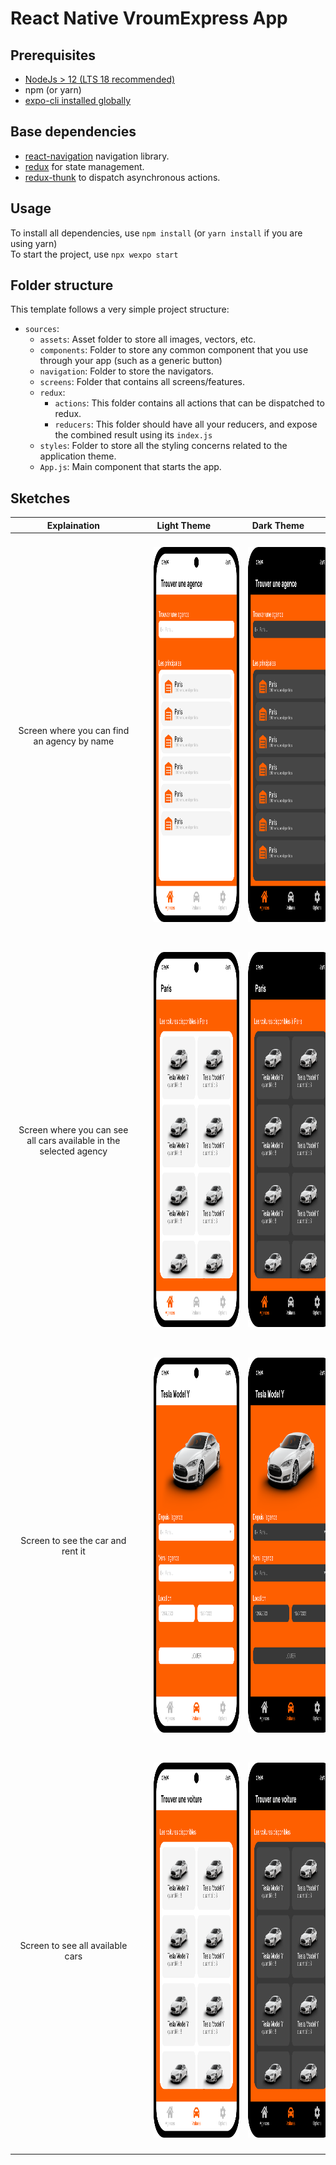 # React Native VroumExpress App

## Prerequisites

- [NodeJs > 12 (LTS 18 recommended)](https://nodejs.org) 
- npm (or yarn)
- [expo-cli installed globally](https://docs.expo.dev/more/expo-cli/)

## Base dependencies

- [react-navigation](https://reactnavigation.org/) navigation library.
- [redux](https://redux.js.org/) for state management.
- [redux-thunk](https://github.com/gaearon/redux-thunk) to dispatch asynchronous actions.

## Usage

To install all dependencies, use `npm install` (or `yarn install` if you are using yarn)  
To start the project, use `npx wexpo start`

## Folder structure

This template follows a very simple project structure:

- `sources`:
  - `assets`: Asset folder to store all images, vectors, etc.
  - `components`: Folder to store any common component that you use through your app (such as a generic button)
  - `navigation`: Folder to store the navigators.
  - `screens`: Folder that contains all screens/features.
  - `redux`:
    - `actions`: This folder contains all actions that can be dispatched to redux.
    - `reducers`: This folder should have all your reducers, and expose the combined result using its `index.js`
  - `styles`: Folder to store all the styling concerns related to the application theme.
  - `App.js`: Main component that starts the app.

## Sketches

Explaination|Light Theme|Dark Theme|
|:---------:|:---------:|:--------:|
Screen where you can find an agency by name|<img src="./Docs/sketch-agences-light.png" height="600" style="margin:20px">|<img src="./Docs/sketch-agences-dark.png" height="600" style="margin:20px">|
Screen where you can see all cars available in the selected agency|<img src="./Docs/sketch-one-agence-light.png" height="600" style="margin:20px">|<img src="./Docs/sketch-one-agence-dark.png" height="600" style="margin:20px">|
Screen to see the car and rent it|<img src="./Docs/sketch-one-car-light.png" height="600" style="margin:20px">|<img src="./Docs/sketch-one-car-dark.png" height="600" style="margin:20px">|
Screen to see all available cars|<img src="./Docs/sketch-cars-light.png" height="600" style="margin:20px">|<img src="./Docs/sketch-cars-dark.png" height="600" style="margin:20px">|